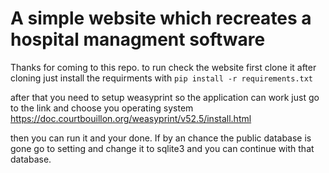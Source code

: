 # A simple website which recreates a hospital managment software

Thanks for coming to this repo. to run check the website first clone it after cloning just install the requirments with
`pip install -r requirements.txt`

after that you need to setup weasyprint so the application can work just go to the link and choose you operating system https://doc.courtbouillon.org/weasyprint/v52.5/install.html

then you can run it and your done. If by an chance the public database is gone go to setting and change it to sqlite3 and you can continue with that database.
